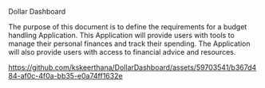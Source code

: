 Dollar Dashboard 

The purpose of this document is to define the requirements for a budget handling Application. This Application will provide users with tools to manage their personal finances and track their spending. The Application will also provide users with access to financial advice and resources.



https://github.com/kskeerthana/DollarDashboard/assets/59703541/b367d484-af0c-4f0a-bb35-e0a74ff1632e

